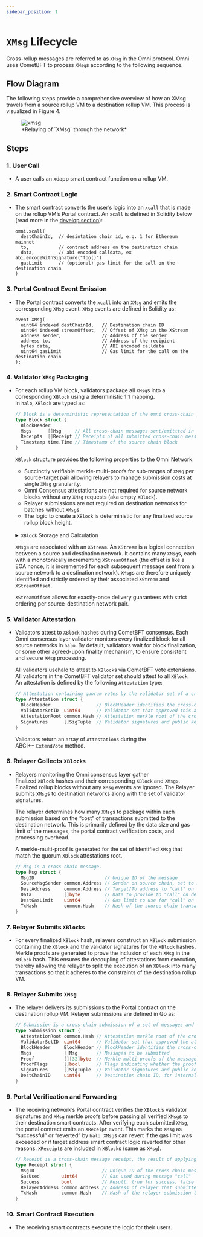 ```yaml
---
sidebar_position: 1
---
```


# `XMsg` Lifecycle

Cross-rollup messages are referred to as `XMsg` in the Omni protocol. Omni uses CometBFT to process `XMsg`s according to the following sequence.

## Flow Diagram

The following steps provide a comprehensive overview of how an XMsg travels from a source rollup VM to a destination rollup VM. This process is visualized in Figure 4.

<figure>
  <img src="/img/xmsg.png" alt="xmsg" />
  <figcaption>*Relaying of `XMsg` through the network*</figcaption>
</figure>

## Steps

### 1. User Call

- A user calls an xdapp smart contract function on a rollup VM.

### 2. Smart Contract Logic

- The smart contract converts the user’s logic into an `xcall` that is made on the rollup VM’s Portal contract. An `xcall` is defined in Solidity below (read more in the [develop section](../../develop/introduction.md)):

    ```solidity
    omni.xcall(
      destChainId,  // desintation chain id, e.g. 1 for Ethereum mainnet
      to,           // contract address on the destination chain
      data,         // abi encoded calldata, ex abi.encodeWithSignature("foo()")
      gasLimit      // (optional) gas limit for the call on the destination chain
    )
    ```

### 3. Portal Contract Event Emission

- The Portal contract converts the `xcall` into an `XMsg` and emits the corresponding `XMsg` event. `XMsg` events are defined in Solidity as:

    ```solidity
    event XMsg(
      uint64 indexed destChainId,   // Destination chain ID
      uint64 indexed streamOffset,  // Offset of XMsg in the XStream
      address sender,               // Address of the sender
      address to,                   // Address of the recipient
      bytes data,                   // ABI encoded calldata
      uint64 gasLimit               // Gas limit for the call on the destination chain
    );
    ```

### 4. Validator `XMsg` Packaging

- For each rollup VM block, validators package all `XMsg`s into a corresponding `XBlock`  using a deterministic 1:1 mapping. In `halo`, `XBlock` are typed as:

    ```go
    // Block is a deterministic representation of the omni cross-chain properties of a source chain EVM block.
    type Block struct {
      BlockHeader
      Msgs      []Msg     // All cross-chain messages sent/emittted in the block
      Receipts  []Receipt // Receipts of all submitted cross-chain messages applied in the block
      Timestamp time.Time // Timestamp of the source chain block
    }
    ```

    `XBlock` structure provides the following properties to the Omni Network:

    - Succinctly verifiable merkle-multi-proofs for sub-ranges of `XMsg` per source-target pair allowing relayers to manage submission costs at single `XMsg` granularity.
    - Omni Consensus attestations are not required for source network blocks without any `XMsg` requests (aka empty `XBlock`).
    - Relayer submissions are not required on destination networks for batches without `XMsg`s.
    - The logic to create a `XBlock` is deterministic for any finalized source rollup block height.

    <br />
    <details>
    <summary><code>XBlock</code> Storage and Calculation</summary>

    `XBlock` is not stored as they are deterministically calculated from a source network. So in effect, the source rollup stores them.
    Any component that depends on `XBlock`, calculates it from a source rollup.

    $XBlock = f(chain_A)$ where $f(x)$ is a deterministic `pure` function that takes a finalized network as input and produces `XBlock` as output.
    In practice, source blocks can be streamed and transformed using a simple translation function backed by an in-memory cache.

    </details>

    `XMsg`s are associated with an `XStream`. An `XStream`  is a logical connection between a source and destination network. It contains many `XMsg`s, each with a monotonically incrementing `XStreamOffset` (the offset is like a EOA nonce, it is incremented for each subsequent message sent from a source network to a destination network). `XMsg`s  are therefore uniquely identified and strictly ordered by their associated `XStream` and `XStreamOffset`.

    `XStreamOffset` allows for exactly-once delivery guarantees with strict ordering per source-destination network pair.

### 5. Validator Attestation

- Validators attest to `XBlock` hashes during CometBFT consensus. Each Omni consensus layer validator monitors every finalized block for all source networks in `halo`. By default, validators wait for block finalization, or some other agreed-upon finality mechanism, to ensure consistent and secure `XMsg` processing.

    All validators usehalo to attest to `XBlock`s via CometBFT vote extensions. All validators in the CometBFT validator set should attest to all `XBlock`. An attestation is defined by the following `Attestation` type:

    ```go
    // Attestation containing quorum votes by the validator set of a cross-chain Block.
    type Attestation struct {
      BlockHeader                 // BlockHeader identifies the cross-chain Block
      ValidatorSetID  uint64      // Validator set that approved this attestation.
      AttestationRoot common.Hash // Attestation merkle root of the cross-chain Block
      Signatures      []SigTuple  // Validator signatures and public keys
    }
    ```

    Validators return an array of `Attestations` during the ABCI++ `ExtendVote` method.

### 6. Relayer Collects `XBlocks`

- Relayers monitoring the Omni consensus layer gather finalized `XBlock` hashes and their corresponding `XBlock` and `XMsg`s. Finalized rollup blocks without any `XMsg` events are ignored. The Relayer submits `XMsg`s to destination networks along with the set of validator signatures.

    The relayer determines how many `XMsg`s to package within each submission based on the “cost” of transactions submitted to the destination network. This is primarily defined by the data size and gas limit of the messages, the portal contract verification costs, and processing overhead.

    A merkle-multi-proof is generated for the set of identified `XMsg` that match the quorum `XBlock` attestations root.

    ```go
    // Msg is a cross-chain message.
    type Msg struct {
      MsgID                          // Unique ID of the message
      SourceMsgSender common.Address // Sender on source chain, set to msg.Sender
      DestAddress     common.Address // Target/To address to "call" on destination chain
      Data            []byte         // Data to provide to "call" on destination chain
      DestGasLimit    uint64         // Gas limit to use for "call" on destination chain
      TxHash          common.Hash    // Hash of the source chain transaction that emitted the message
    }
    ```

### 7. Relayer Submits `XBlocks`

- For every finalized `XBlock` hash, relayers construct an `XBlock` submission containing the `XBlock` and the validator signatures for the `XBlock` hashes. Merkle proofs are generated to prove the inclusion of each `XMsg` in the `XBlock` hash. This ensures the decoupling of attestations from execution, thereby allowing the relayer to split the execution of an `XBlock` into many transactions so that it adheres to the constraints of the destination rollup VM.

### 8. Relayer Submits `XMsg`

- The relayer delivers its submissions to the Portal contract on the destination rollup VM. Relayer submissions are defined in Go as:

    ```go
    // Submission is a cross-chain submission of a set of messages and their proofs.
    type Submission struct {
      AttestationRoot common.Hash // Attestation merkle root of the cross-chain Block
      ValidatorSetID  uint64      // Validator set that approved the attestation.
      BlockHeader     BlockHeader // BlockHeader identifies the cross-chain Block
      Msgs            []Msg       // Messages to be submitted
      Proof           [][32]byte  // Merkle multi proofs of the messages
      ProofFlags      []bool      // Flags indicating whether the proof is a left or right proof
      Signatures      []SigTuple  // Validator signatures and public keys
      DestChainID     uint64      // Destination chain ID, for internal use only
    }
    ```

### 9. Portal Verification and Forwarding

- The receiving network’s Portal contract verifies the `XBlock`’s validator signatures and `XMsg` merkle proofs before passing all verified `XMsg`s to their destination smart contracts. After verifying each submitted `XMsg`, the portal contract emits an `XReceipt` event. This marks the `XMsg` as “successful” or “reverted” by `halo`. `XMsg`s can revert if the gas limit was exceeded or if target address smart contract logic reverted for other reasons. `XReceipt`s are included in `XBlock`s (same as `XMsg`).

    ```go
    // Receipt is a cross-chain message receipt, the result of applying the Msg on the destination chain.
    type Receipt struct {
      MsgID                         // Unique ID of the cross chain message that was applied.
      GasUsed        uint64         // Gas used during message "call"
      Success        bool           // Result, true for success, false for revert
      RelayerAddress common.Address // Address of relayer that submitted the message
      TxHash         common.Hash    // Hash of the relayer submission transaction
    }
    ```

### 10. Smart Contract Execution

- The receiving smart contracts execute the logic for their users.
